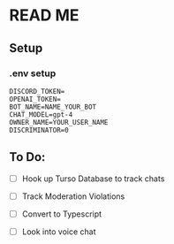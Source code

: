 # READ ME

## Setup
### .env setup

```env
DISCORD_TOKEN=
OPENAI_TOKEN=
BOT_NAME=NAME_YOUR_BOT
CHAT_MODEL=gpt-4
OWNER_NAME=YOUR_USER_NAME
DISCRIMINATOR=0
```

## To Do: 
- [ ] Hook up Turso Database to track chats
- [ ] Track Moderation Violations
- [ ] Convert to Typescript
- [ ] Look into voice chat

